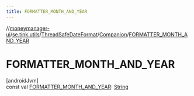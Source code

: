 ```yaml
---
title: FORMATTER_MONTH_AND_YEAR
---
```

//[moneymanager-ui](../../../../index.html)/[se.tink.utils](../../index.html)/[ThreadSafeDateFormat](../index.html)/[Companion](index.html)/[FORMATTER_MONTH_AND_YEAR](-f-o-r-m-a-t-t-e-r_-m-o-n-t-h_-a-n-d_-y-e-a-r.html)



# FORMATTER_MONTH_AND_YEAR



[androidJvm]\
const val [FORMATTER_MONTH_AND_YEAR](-f-o-r-m-a-t-t-e-r_-m-o-n-t-h_-a-n-d_-y-e-a-r.html): [String](https://kotlinlang.org/api/latest/jvm/stdlib/kotlin/-string/index.html)




